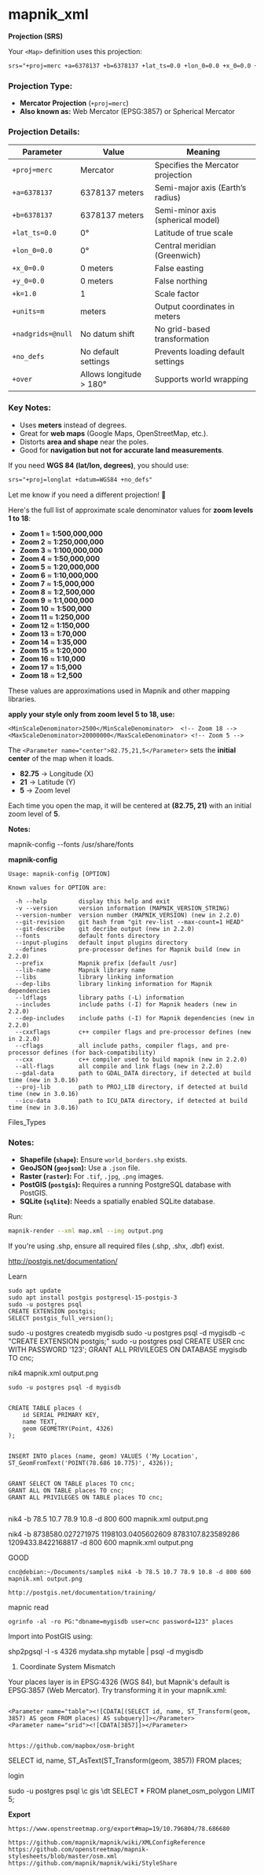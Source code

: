 # mapnik_xml


**Projection (SRS)**


Your `<Map>` definition uses this projection:  

```xml
srs="+proj=merc +a=6378137 +b=6378137 +lat_ts=0.0 +lon_0=0.0 +x_0=0.0 +y_0=0.0 +k=1.0 +units=m +nadgrids=@null +wktext +no_defs +over"
```

### **Projection Type:**
- **Mercator Projection** (`+proj=merc`)
- **Also known as:** Web Mercator (EPSG:3857) or Spherical Mercator  

### **Projection Details:**
| Parameter  | Value  | Meaning |
|------------|--------|---------|
| `+proj=merc` | Mercator | Specifies the Mercator projection |
| `+a=6378137` | 6378137 meters | Semi-major axis (Earth’s radius) |
| `+b=6378137` | 6378137 meters | Semi-minor axis (spherical model) |
| `+lat_ts=0.0` | 0° | Latitude of true scale |
| `+lon_0=0.0` | 0° | Central meridian (Greenwich) |
| `+x_0=0.0` | 0 meters | False easting |
| `+y_0=0.0` | 0 meters | False northing |
| `+k=1.0` | 1 | Scale factor |
| `+units=m` | meters | Output coordinates in meters |
| `+nadgrids=@null` | No datum shift | No grid-based transformation |
| `+no_defs` | No default settings | Prevents loading default settings |
| `+over` | Allows longitude > 180° | Supports world wrapping |



### **Key Notes:**
- Uses **meters** instead of degrees.
- Great for **web maps** (Google Maps, OpenStreetMap, etc.).
- Distorts **area and shape** near the poles.  
- Good for **navigation but not for accurate land measurements**.  

If you need **WGS 84 (lat/lon, degrees)**, you should use:  
```xml
srs="+proj=longlat +datum=WGS84 +no_defs"
```

Let me know if you need a different projection! 🚀










Here's the full list of approximate scale denominator values for **zoom levels 1 to 18**:  

- **Zoom 1** ≈ **1:500,000,000**  
- **Zoom 2** ≈ **1:250,000,000**  
- **Zoom 3** ≈ **1:100,000,000**  
- **Zoom 4** ≈ **1:50,000,000**  
- **Zoom 5** ≈ **1:20,000,000**  
- **Zoom 6** ≈ **1:10,000,000**  
- **Zoom 7** ≈ **1:5,000,000**  
- **Zoom 8** ≈ **1:2,500,000**  
- **Zoom 9** ≈ **1:1,000,000**  
- **Zoom 10** ≈ **1:500,000**  
- **Zoom 11** ≈ **1:250,000**  
- **Zoom 12** ≈ **1:150,000**  
- **Zoom 13** ≈ **1:70,000**  
- **Zoom 14** ≈ **1:35,000**  
- **Zoom 15** ≈ **1:20,000**  
- **Zoom 16** ≈ **1:10,000**  
- **Zoom 17** ≈ **1:5,000**  
- **Zoom 18** ≈ **1:2,500**  


These values are approximations used in Mapnik and other mapping libraries.



**apply your style only from zoom level 5 to 18, use:**

```
<MinScaleDenominator>2500</MinScaleDenominator>  <!-- Zoom 18 -->
<MaxScaleDenominator>20000000</MaxScaleDenominator> <!-- Zoom 5 -->

```



The `<Parameter name="center">82.75,21,5</Parameter>` sets the **initial center** of the map when it loads.  

- **82.75** → Longitude (X)  
- **21** → Latitude (Y)  
- **5** → Zoom level  

Each time you open the map, it will be centered at **(82.75, 21)** with an initial zoom level of **5**.








**Notes:**


mapnik-config --fonts
/usr/share/fonts





**mapnik-config**



```
Usage: mapnik-config [OPTION]

Known values for OPTION are:

  -h --help         display this help and exit
  -v --version      version information (MAPNIK_VERSION_STRING)
  --version-number  version number (MAPNIK_VERSION) (new in 2.2.0)
  --git-revision    git hash from "git rev-list --max-count=1 HEAD"
  --git-describe    git decribe output (new in 2.2.0)
  --fonts           default fonts directory
  --input-plugins   default input plugins directory
  --defines         pre-processor defines for Mapnik build (new in 2.2.0)
  --prefix          Mapnik prefix [default /usr]
  --lib-name        Mapnik library name
  --libs            library linking information
  --dep-libs        library linking information for Mapnik dependencies
  --ldflags         library paths (-L) information
  --includes        include paths (-I) for Mapnik headers (new in 2.2.0)
  --dep-includes    include paths (-I) for Mapnik dependencies (new in 2.2.0)
  --cxxflags        c++ compiler flags and pre-processor defines (new in 2.2.0)
  --cflags          all include paths, compiler flags, and pre-processor defines (for back-compatibility)
  --cxx             c++ compiler used to build mapnik (new in 2.2.0)
  --all-flags       all compile and link flags (new in 2.2.0)
  --gdal-data       path to GDAL_DATA directory, if detected at build time (new in 3.0.16)
  --proj-lib        path to PROJ_LIB directory, if detected at build time (new in 3.0.16)
  --icu-data        path to ICU_DATA directory, if detected at build time (new in 3.0.16)

```






Files_Types



### Notes:
- **Shapefile (`shape`):** Ensure `world_borders.shp` exists.  
- **GeoJSON (`geojson`):** Use a `.json` file.  
- **Raster (`raster`):** For `.tif`, `.jpg`, `.png` images.  
- **PostGIS (`postgis`):** Requires a running PostgreSQL database with PostGIS.  
- **SQLite (`sqlite`):** Needs a spatially enabled SQLite database.  

Run:  
```bash
mapnik-render --xml map.xml --img output.png
```



If you're using .shp, ensure all required files (.shp, .shx, .dbf) exist.





http://postgis.net/documentation/

Learn


```
sudo apt update
sudo apt install postgis postgresql-15-postgis-3
sudo -u postgres psql
CREATE EXTENSION postgis;
SELECT postgis_full_version();

```


sudo -u postgres createdb mygisdb
sudo -u postgres psql -d mygisdb -c "CREATE EXTENSION postgis;"
sudo -u postgres psql
CREATE USER cnc WITH PASSWORD '123';
GRANT ALL PRIVILEGES ON DATABASE mygisdb TO cnc;


nik4 mapnik.xml output.png



```
sudo -u postgres psql -d mygisdb


CREATE TABLE places (
    id SERIAL PRIMARY KEY,
    name TEXT,
    geom GEOMETRY(Point, 4326)
);


INSERT INTO places (name, geom) VALUES ('My Location', ST_GeomFromText('POINT(78.686 10.775)', 4326));


GRANT SELECT ON TABLE places TO cnc;
GRANT ALL ON TABLE places TO cnc;
GRANT ALL PRIVILEGES ON TABLE places TO cnc;


```

nik4 -b 78.5 10.7 78.9 10.8 -d 800 600 mapnik.xml output.png


nik4 -b 8738580.027271975 1198103.0405602609 8783107.823589286 1209433.8422168817 -d 800 600 mapnik.xml output.png



GOOD
```
cnc@debian:~/Documents/sample$ nik4 -b 78.5 10.7 78.9 10.8 -d 800 600 mapnik.xml output.png

http://postgis.net/documentation/training/
```



mapnic read 

```
ogrinfo -al -ro PG:"dbname=mygisdb user=cnc password=123" places
```


Import into PostGIS using:

shp2pgsql -I -s 4326 mydata.shp mytable | psql -d mygisdb




1. Coordinate System Mismatch

Your places layer is in EPSG:4326 (WGS 84), but Mapnik's default is EPSG:3857 (Web Mercator). Try transforming it in your mapnik.xml:





```

<Parameter name="table"><![CDATA[(SELECT id, name, ST_Transform(geom, 3857) AS geom FROM places) AS subquery]]></Parameter>
<Parameter name="srid"><![CDATA[3857]]></Parameter>

```


```

https://github.com/mapbox/osm-bright
```




SELECT id, name, ST_AsText(ST_Transform(geom, 3857)) FROM places;







login


sudo -u postgres psql
\c gis
\dt
SELECT * FROM planet_osm_polygon LIMIT 5;






**Export**

```
https://www.openstreetmap.org/export#map=19/10.796804/78.686680

```


```
https://github.com/mapnik/mapnik/wiki/XMLConfigReference
https://github.com/openstreetmap/mapnik-stylesheets/blob/master/osm.xml
https://github.com/mapnik/mapnik/wiki/StyleShare

```




